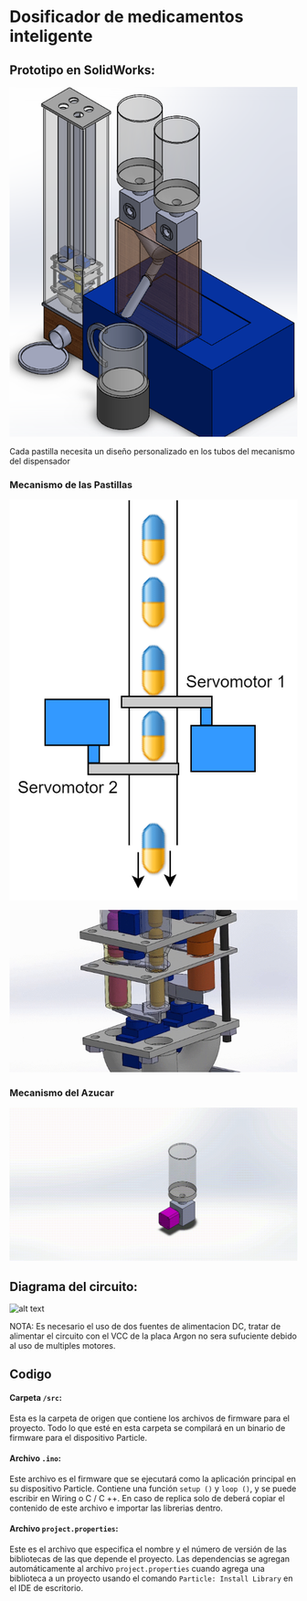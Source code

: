 # Dosificador de medicamentos inteligente

## Prototipo en SolidWorks:

![alt text](https://github.com/WilberRojas/IoT_Dosificador/blob/main/SolidCompleto.png)

Cada pastilla necesita un diseño personalizado en los tubos del mecanismo del dispensador

### Mecanismo de las Pastillas

![alt text](https://github.com/WilberRojas/IoT_Dosificador/blob/main/mecanismoServo.png)

![alt text](https://github.com/WilberRojas/IoT_Dosificador/blob/main/mecanismo_pastillas.gif)

### Mecanismo del Azucar

![alt text](https://github.com/WilberRojas/IoT_Dosificador/blob/main/EnsamblajePowderDispenser.gif)

## Diagrama del circuito:

![alt text](https://github.com/WilberRojas/IoT_Dosificador/blob/main/ProyectoFinal_esquem%C3%A1tico.png)

NOTA: Es necesario el uso de dos fuentes de alimentacion DC, tratar de alimentar el circuito con el VCC de la placa Argon no sera sufuciente debido al uso de multiples motores.

## Codigo

#### Carpeta ```/src```:
Esta es la carpeta de origen que contiene los archivos de firmware para el proyecto. Todo lo que esté en esta carpeta se compilará en un binario de firmware para el dispositivo Particle.

#### Archivo ```.ino```:
Este archivo es el firmware que se ejecutará como la aplicación principal en su dispositivo Particle. Contiene una función `setup ()` y `loop ()`, y se puede escribir en Wiring o C / C ++. En caso de replica solo de deberá copiar el contenido de este archivo e importar las librerias dentro.

#### Archivo ```project.properties```:
Este es el archivo que especifica el nombre y el número de versión de las bibliotecas de las que depende el proyecto. Las dependencias se agregan automáticamente al archivo `project.properties` cuando agrega una biblioteca a un proyecto usando el comando `Particle: Install Library` en el IDE de escritorio.


